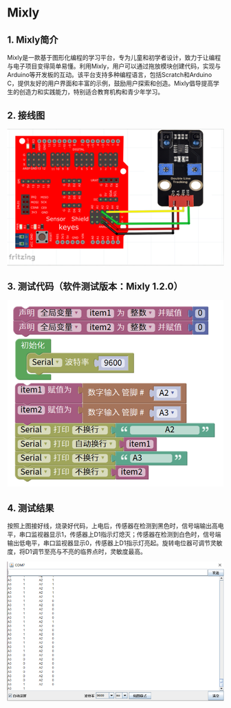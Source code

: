 # Mixly


## 1. Mixly简介  

Mixly是一款基于图形化编程的学习平台，专为儿童和初学者设计，致力于让编程与电子项目变得简单易懂。利用Mixly，用户可以通过拖放模块创建代码，实现与Arduino等开发板的互动。该平台支持多种编程语言，包括Scratch和Arduino C，提供友好的用户界面和丰富的示例，鼓励用户探索和创造。Mixly倡导提高学生的创造力和实践能力，特别适合教育机构和青少年学习。  

## 2. 接线图  

![](media/7487c9bc4c6a010c27b6bff5052e1c0e.png)  

## 3. 测试代码（软件测试版本：Mixly 1.2.0）  

![](media/a813c9ef3eaf1edeae8b93f5229bc240.png)  

## 4. 测试结果  

按照上图接好线，烧录好代码，上电后，传感器在检测到黑色时，信号端输出高电平，串口监视器显示1，传感器上D1指示灯熄灭；传感器在检测到白色时，信号端输出低电平，串口监视器显示0，传感器上D1指示灯亮起。旋转电位器可调节灵敏度，将D1调节至亮与不亮的临界点时，灵敏度最高。  

![](media/6d8c960e5ee849002603b7de1d1eb161.png)







